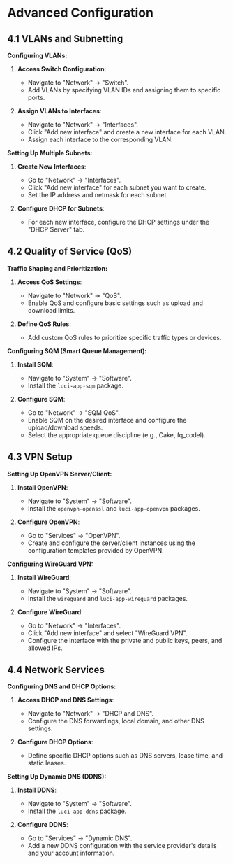 # Advanced Configuration

## 4.1 VLANs and Subnetting

**Configuring VLANs:**
1. **Access Switch Configuration**:
   - Navigate to "Network" -> "Switch".
   - Add VLANs by specifying VLAN IDs and assigning them to specific ports.

2. **Assign VLANs to Interfaces**:
   - Navigate to "Network" -> "Interfaces".
   - Click "Add new interface" and create a new interface for each VLAN.
   - Assign each interface to the corresponding VLAN.

**Setting Up Multiple Subnets:**
1. **Create New Interfaces**:
   - Go to "Network" -> "Interfaces".
   - Click "Add new interface" for each subnet you want to create.
   - Set the IP address and netmask for each subnet.

2. **Configure DHCP for Subnets**:
   - For each new interface, configure the DHCP settings under the "DHCP Server" tab.

## 4.2 Quality of Service (QoS)

**Traffic Shaping and Prioritization:**
1. **Access QoS Settings**:
   - Navigate to "Network" -> "QoS".
   - Enable QoS and configure basic settings such as upload and download limits.

2. **Define QoS Rules**:
   - Add custom QoS rules to prioritize specific traffic types or devices.

**Configuring SQM (Smart Queue Management):**
1. **Install SQM**:
   - Navigate to "System" -> "Software".
   - Install the `luci-app-sqm` package.

2. **Configure SQM**:
   - Go to "Network" -> "SQM QoS".
   - Enable SQM on the desired interface and configure the upload/download speeds.
   - Select the appropriate queue discipline (e.g., Cake, fq_codel).

## 4.3 VPN Setup

**Setting Up OpenVPN Server/Client:**
1. **Install OpenVPN**:
   - Navigate to "System" -> "Software".
   - Install the `openvpn-openssl` and `luci-app-openvpn` packages.

2. **Configure OpenVPN**:
   - Go to "Services" -> "OpenVPN".
   - Create and configure the server/client instances using the configuration templates provided by OpenVPN.

**Configuring WireGuard VPN:**
1. **Install WireGuard**:
   - Navigate to "System" -> "Software".
   - Install the `wireguard` and `luci-app-wireguard` packages.

2. **Configure WireGuard**:
   - Go to "Network" -> "Interfaces".
   - Click "Add new interface" and select "WireGuard VPN".
   - Configure the interface with the private and public keys, peers, and allowed IPs.

## 4.4 Network Services

**Configuring DNS and DHCP Options:**
1. **Access DHCP and DNS Settings**:
   - Navigate to "Network" -> "DHCP and DNS".
   - Configure the DNS forwardings, local domain, and other DNS settings.

2. **Configure DHCP Options**:
   - Define specific DHCP options such as DNS servers, lease time, and static leases.

**Setting Up Dynamic DNS (DDNS):**
1. **Install DDNS**:
   - Navigate to "System" -> "Software".
   - Install the `luci-app-ddns` package.

2. **Configure DDNS**:
   - Go to "Services" -> "Dynamic DNS".
   - Add a new DDNS configuration with the service provider's details and your account information.

